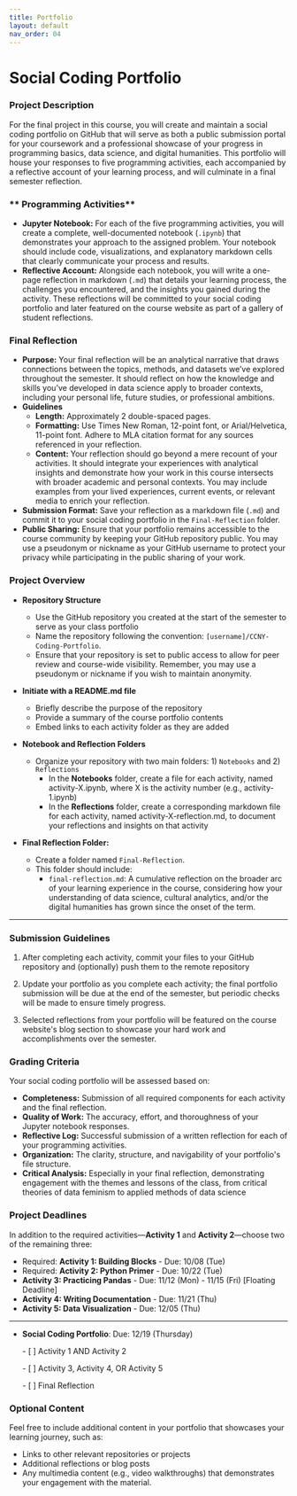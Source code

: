 ```yaml
---
title: Portfolio
layout: default
nav_order: 04
---
```

# Social Coding Portfolio

### Project Description
For the final project in this course, you will create and maintain a social coding portfolio on GitHub that will serve as both a public submission portal for your coursework and a professional showcase of your progress in programming basics, data science, and digital humanities. This portfolio will house your responses to five programming activities, each accompanied by a reflective account of your learning process, and will culminate in a final semester reflection.

### ** Programming Activities**

- **Jupyter Notebook:** For each of the five programming activities, you will create a complete, well-documented notebook (`.ipynb`) that demonstrates your approach to the assigned problem. Your notebook should include code, visualizations, and explanatory markdown cells that clearly communicate your process and results.
- **Reflective Account:** Alongside each notebook, you will write a one-page reflection in markdown (`.md`) that details your learning process, the challenges you encountered, and the insights you gained during the activity. These reflections will be committed to your social coding portfolio and later featured on the course website as part of a gallery of student reflections. 

### **Final Reflection**

- **Purpose:** Your final reflection will be an analytical narrative that draws connections between the topics, methods, and datasets we’ve explored throughout the semester. It should reflect on how the knowledge and skills you’ve developed in data science apply to broader contexts, including your personal life, future studies, or professional ambitions.
- **Guidelines**
  - **Length:** Approximately 2 double-spaced pages.
  - **Formatting:** Use Times New Roman, 12-point font, or Arial/Helvetica, 11-point font. Adhere to MLA citation format for any sources referenced in your reflection.
  - **Content:** Your reflection should go beyond a mere recount of your activities. It should integrate your experiences with analytical insights and demonstrate how your work in this course intersects with broader academic and personal contexts. You may include examples from your lived experiences, current events, or relevant media to enrich your reflection.
- **Submission Format:** Save your reflection as a markdown file (`.md`) and commit it to your social coding portfolio in the `Final-Reflection` folder.
- **Public Sharing:** Ensure that your portfolio remains accessible to the course community by keeping your GitHub repository public. You may use a pseudonym or nickname as your GitHub username to protect your privacy while participating in the public sharing of your work. 

### Project Overview 

- **Repository Structure**
  - Use the GitHub repository you created at the start of the semester to serve as your class portfolio
  - Name the repository following the convention: `[username]/CCNY-Coding-Portfolio`.
  - Ensure that your repository is set to public access to allow for peer review and course-wide visibility. Remember, you may use a pseudonym or nickname if you wish to maintain anonymity.
- **Initiate with a README.md file** 
  - Briefly describe the purpose of the repository
  - Provide a summary of the course portfolio contents
  - Embed links to each activity folder as they are added

- **Notebook and Reflection Folders**
  * Organize your repository with two main folders: 1) `Notebooks` and 2) `Reflections`
    * In the **Notebooks** folder, create a file for each activity, named activity-X.ipynb, where X is the activity number (e.g., activity-1.ipynb)
    * In the **Reflections** folder, create a corresponding markdown file for each activity, named activity-X-reflection.md, to document your reflections and insights on that activity
- **Final Reflection Folder:**
  - Create a folder named `Final-Reflection`.
  - This folder should include:
    - `final-reflection.md`: A cumulative reflection on the broader arc of your learning experience in the course, considering how your understanding of data science, cultural analytics, and/or the digital humanities has grown since the onset of the term. 

___

### Submission Guidelines

1. After completing each activity, commit your files to your GitHub repository and (optionally) push them to the remote repository

2. Update your portfolio as you complete each activity; the final portfolio submission will be due at the end of the semester, but periodic checks will be made to ensure timely progress.

3. Selected reflections from your portfolio will be featured on the course website's blog section to showcase your hard work and accomplishments over the semester. 

### Grading Criteria
Your social coding portfolio will be assessed based on:

- **Completeness:** Submission of all required components for each activity and the final reflection.
- **Quality of Work:** The accuracy, effort, and thoroughness of your Jupyter notebook responses.
- **Reflective Log:** Successful submission of a written reflection for each of your programming activities.
- **Organization:** The clarity, structure, and navigability of your portfolio's file structure.
- **Critical Analysis:** Especially in your final reflection, demonstrating engagement with the themes and lessons of the class, from critical theories of data feminism to applied methods of data science

### Project Deadlines

In addition to the required activities—**Activity 1** and **Activity 2**—choose two of the remaining three:

* Required: **Activity 1: Building Blocks** - Due: 10/08 (Tue)
* Required: **Activity 2: Python Primer** - Due: 10/22 (Tue)
* **Activity 3: Practicing Pandas** - Due: 11/12 (Mon) - 11/15 (Fri) [Floating Deadline]
* **Activity 4: Writing Documentation** - Due: 11/21 (Thu)
* **Activity 5: Data Visualization** - Due: 12/05 (Thu)

___

* **Social Coding Portfolio**: Due: 12/19 (Thursday)

  \- [ ] Activity 1 AND Activity 2

  \- [ ] Activity 3, Activity 4, OR Activity 5

  \- [ ] Final Reflection

### Optional Content
Feel free to include additional content in your portfolio that showcases your learning journey, such as:
- Links to other relevant repositories or projects
- Additional reflections or blog posts
- Any multimedia content (e.g., video walkthroughs) that demonstrates your engagement with the material.
